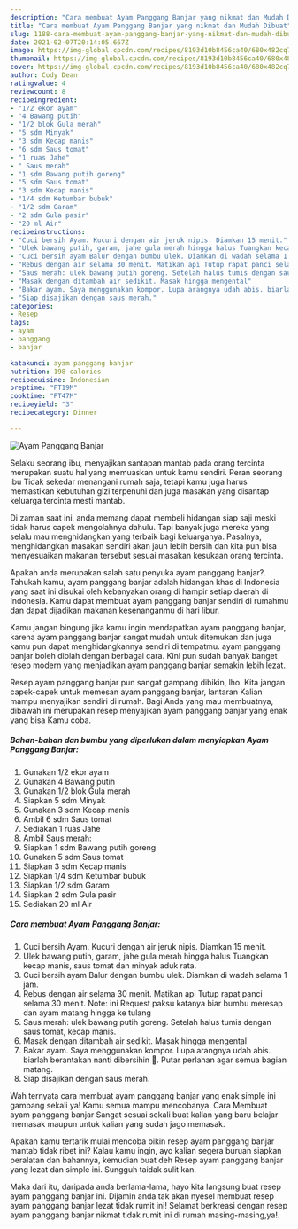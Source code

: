 ```yaml
---
description: "Cara membuat Ayam Panggang Banjar yang nikmat dan Mudah Dibuat"
title: "Cara membuat Ayam Panggang Banjar yang nikmat dan Mudah Dibuat"
slug: 1188-cara-membuat-ayam-panggang-banjar-yang-nikmat-dan-mudah-dibuat
date: 2021-02-07T20:14:05.667Z
image: https://img-global.cpcdn.com/recipes/8193d10b8456ca40/680x482cq70/ayam-panggang-banjar-foto-resep-utama.jpg
thumbnail: https://img-global.cpcdn.com/recipes/8193d10b8456ca40/680x482cq70/ayam-panggang-banjar-foto-resep-utama.jpg
cover: https://img-global.cpcdn.com/recipes/8193d10b8456ca40/680x482cq70/ayam-panggang-banjar-foto-resep-utama.jpg
author: Cody Dean
ratingvalue: 4
reviewcount: 8
recipeingredient:
- "1/2 ekor ayam"
- "4 Bawang putih"
- "1/2 blok Gula merah"
- "5 sdm Minyak"
- "3 sdm Kecap manis"
- "6 sdm Saus tomat"
- "1 ruas Jahe"
- " Saus merah"
- "1 sdm Bawang putih goreng"
- "5 sdm Saus tomat"
- "3 sdm Kecap manis"
- "1/4 sdm Ketumbar bubuk"
- "1/2 sdm Garam"
- "2 sdm Gula pasir"
- "20 ml Air"
recipeinstructions:
- "Cuci bersih Ayam. Kucuri dengan air jeruk nipis. Diamkan 15 menit."
- "Ulek bawang putih, garam, jahe gula merah hingga halus Tuangkan kecap manis, saus tomat dan minyak aduk rata."
- "Cuci bersih ayam Balur dengan bumbu ulek. Diamkan di wadah selama 1 jam."
- "Rebus dengan air selama 30 menit. Matikan api Tutup rapat panci selama 30 menit. Note: ini Request paksu katanya biar bumbu meresap dan ayam matang hingga ke tulang"
- "Saus merah: ulek bawang putih goreng. Setelah halus tumis dengan saus tomat, kecap manis."
- "Masak dengan ditambah air sedikit. Masak hingga mengental"
- "Bakar ayam. Saya menggunakan kompor. Lupa arangnya udah abis. biarlah berantakan nanti dibersihin 🤭. Putar perlahan agar semua bagian matang."
- "Siap disajikan dengan saus merah."
categories:
- Resep
tags:
- ayam
- panggang
- banjar

katakunci: ayam panggang banjar 
nutrition: 198 calories
recipecuisine: Indonesian
preptime: "PT19M"
cooktime: "PT47M"
recipeyield: "3"
recipecategory: Dinner

---
```



![Ayam Panggang Banjar](https://img-global.cpcdn.com/recipes/8193d10b8456ca40/680x482cq70/ayam-panggang-banjar-foto-resep-utama.jpg)

Selaku seorang ibu, menyajikan santapan mantab pada orang tercinta merupakan suatu hal yang memuaskan untuk kamu sendiri. Peran seorang ibu Tidak sekedar menangani rumah saja, tetapi kamu juga harus memastikan kebutuhan gizi terpenuhi dan juga masakan yang disantap keluarga tercinta mesti mantab.

Di zaman  saat ini, anda memang dapat membeli hidangan siap saji meski tidak harus capek mengolahnya dahulu. Tapi banyak juga mereka yang selalu mau menghidangkan yang terbaik bagi keluarganya. Pasalnya, menghidangkan masakan sendiri akan jauh lebih bersih dan kita pun bisa menyesuaikan makanan tersebut sesuai masakan kesukaan orang tercinta. 



Apakah anda merupakan salah satu penyuka ayam panggang banjar?. Tahukah kamu, ayam panggang banjar adalah hidangan khas di Indonesia yang saat ini disukai oleh kebanyakan orang di hampir setiap daerah di Indonesia. Kamu dapat membuat ayam panggang banjar sendiri di rumahmu dan dapat dijadikan makanan kesenanganmu di hari libur.

Kamu jangan bingung jika kamu ingin mendapatkan ayam panggang banjar, karena ayam panggang banjar sangat mudah untuk ditemukan dan juga kamu pun dapat menghidangkannya sendiri di tempatmu. ayam panggang banjar boleh diolah dengan berbagai cara. Kini pun sudah banyak banget resep modern yang menjadikan ayam panggang banjar semakin lebih lezat.

Resep ayam panggang banjar pun sangat gampang dibikin, lho. Kita jangan capek-capek untuk memesan ayam panggang banjar, lantaran Kalian mampu menyajikan sendiri di rumah. Bagi Anda yang mau membuatnya, dibawah ini merupakan resep menyajikan ayam panggang banjar yang enak yang bisa Kamu coba.

<!--inarticleads1-->

##### Bahan-bahan dan bumbu yang diperlukan dalam menyiapkan Ayam Panggang Banjar:

1. Gunakan 1/2 ekor ayam
1. Gunakan 4 Bawang putih
1. Gunakan 1/2 blok Gula merah
1. Siapkan 5 sdm Minyak
1. Gunakan 3 sdm Kecap manis
1. Ambil 6 sdm Saus tomat
1. Sediakan 1 ruas Jahe
1. Ambil  Saus merah:
1. Siapkan 1 sdm Bawang putih goreng
1. Gunakan 5 sdm Saus tomat
1. Siapkan 3 sdm Kecap manis
1. Siapkan 1/4 sdm Ketumbar bubuk
1. Siapkan 1/2 sdm Garam
1. Siapkan 2 sdm Gula pasir
1. Sediakan 20 ml Air




<!--inarticleads2-->

##### Cara membuat Ayam Panggang Banjar:

1. Cuci bersih Ayam. Kucuri dengan air jeruk nipis. Diamkan 15 menit.
1. Ulek bawang putih, garam, jahe gula merah hingga halus Tuangkan kecap manis, saus tomat dan minyak aduk rata.
1. Cuci bersih ayam Balur dengan bumbu ulek. Diamkan di wadah selama 1 jam.
1. Rebus dengan air selama 30 menit. Matikan api Tutup rapat panci selama 30 menit. Note: ini Request paksu katanya biar bumbu meresap dan ayam matang hingga ke tulang
1. Saus merah: ulek bawang putih goreng. Setelah halus tumis dengan saus tomat, kecap manis.
1. Masak dengan ditambah air sedikit. Masak hingga mengental
1. Bakar ayam. Saya menggunakan kompor. Lupa arangnya udah abis. biarlah berantakan nanti dibersihin 🤭. Putar perlahan agar semua bagian matang.
1. Siap disajikan dengan saus merah.




Wah ternyata cara membuat ayam panggang banjar yang enak simple ini gampang sekali ya! Kamu semua mampu mencobanya. Cara Membuat ayam panggang banjar Sangat sesuai sekali buat kalian yang baru belajar memasak maupun untuk kalian yang sudah jago memasak.

Apakah kamu tertarik mulai mencoba bikin resep ayam panggang banjar mantab tidak ribet ini? Kalau kamu ingin, ayo kalian segera buruan siapkan peralatan dan bahannya, kemudian buat deh Resep ayam panggang banjar yang lezat dan simple ini. Sungguh taidak sulit kan. 

Maka dari itu, daripada anda berlama-lama, hayo kita langsung buat resep ayam panggang banjar ini. Dijamin anda tak akan nyesel membuat resep ayam panggang banjar lezat tidak rumit ini! Selamat berkreasi dengan resep ayam panggang banjar nikmat tidak rumit ini di rumah masing-masing,ya!.

